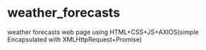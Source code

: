# weather_forecasts
weather forecasts web page using HTML+CSS+JS+AXIOS(simple Encapsulated with XMLHttpRequest+Promise)
